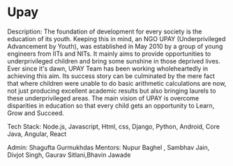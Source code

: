 # Upay

Description: The foundation of development for every society is the education of its youth. Keeping this in mind, an NGO UPAY (Underprivileged Advancement by Youth), was established in May 2010 by a group of young engineers from IITs and NITs. It mainly aims to provide opportunities to underprivileged children and bring some sunshine in those deprived lives. Ever since it's dawn, UPAY Team has been working wholeheartedly in achieving this aim. Its success story can be culminated by the mere fact that where children were unable to do basic arithmetic calculations are now, not just producing excellent academic results but also bringing laurels to these underprivileged areas. The main vision of UPAY is overcome disparities in education so that every child gets an opportunity to Learn, Grow and Succeed.

Tech Stack: Node.js, Javascript, Html, css, Django, Python, Android, Core Java, Angular, React

Admin: Shagufta Gurmukhdas
Mentors: Nupur Baghel , Sambhav Jain, Divjot Singh, Gaurav Sitlani,Bhavin Jawade
